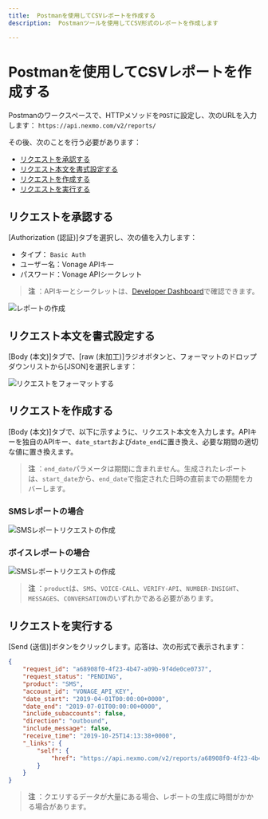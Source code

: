 ```yaml
---
title:  Postmanを使用してCSVレポートを作成する
description:  Postmanツールを使用してCSV形式のレポートを作成します

---
```


Postmanを使用してCSVレポートを作成する
========================

Postmanのワークスペースで、HTTPメソッドを`POST`に設定し、次のURLを入力します： `https://api.nexmo.com/v2/reports/`

その後、次のことを行う必要があります：

* [リクエストを承認する](#authorize-the-request)
* [リクエスト本文を書式設定する](#format-the-request-body)
* [リクエストを作成する](#create-the-request)
* [リクエストを実行する](#execute-the-request)

リクエストを承認する
----------

[Authorization (認証)]タブを選択し、次の値を入力します：

* タイプ： `Basic Auth`
* ユーザー名：Vonage APIキー
* パスワード：Vonage APIシークレット

> **注** ：APIキーとシークレットは、[Developer Dashboard](https://dashboard.nexmo.com)で確認できます。

![レポートの作成](/images/reports-api/create-report-postman.png)

リクエスト本文を書式設定する
--------------

[Body (本文)]タブで、[raw (未加工)]ラジオボタンと、フォーマットのドロップダウンリストから[JSON]を選択します：

![リクエストをフォーマットする](/images/reports-api/format-request-body-postman.png)

リクエストを作成する
----------

[Body (本文)]タブで、以下に示すように、リクエスト本文を入力します。APIキーを独自のAPIキー、`date_start`および`date_end`に置き換え、必要な期間の適切な値に置き換えます。

> **注** ：`end_date`パラメータは期間に含まれません。生成されたレポートは、`start_date`から、`end_date`で指定された日時の直前までの期間をカバーします。

### SMSレポートの場合

![SMSレポートリクエストの作成](/images/reports-api/create-request-body-sms-postman.png)

### ボイスレポートの場合

![SMSレポートリクエストの作成](/images/reports-api/create-request-body-voice-postman.png)

> **注** ：`product`は、`SMS`、`VOICE-CALL`、`VERIFY-API`、`NUMBER-INSIGHT`、`MESSAGES`、`CONVERSATION`のいずれかである必要があります。

リクエストを実行する
----------

[Send (送信)]ボタンをクリックします。応答は、次の形式で表示されます：

```json
{
    "request_id": "a68908f0-4f23-4b47-a09b-9f4de0ce0737",
    "request_status": "PENDING",
    "product": "SMS",
    "account_id": "VONAGE_API_KEY",
    "date_start": "2019-04-01T00:00:00+0000",
    "date_end": "2019-07-01T00:00:00+0000",
    "include_subaccounts": false,
    "direction": "outbound",
    "include_message": false,
    "receive_time": "2019-10-25T14:13:38+0000",
    "_links": {
        "self": {
            "href": "https://api.nexmo.com/v2/reports/a68908f0-4f23-4b47-a09b-9f4de0ce0737"
        }
    }
}
```

> **注** ：クエリするデータが大量にある場合、レポートの生成に時間がかかる場合があります。


